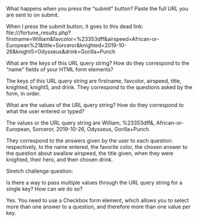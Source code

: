 What happens when you press the “submit” button? Paste the full URL you are sent to on submit.

When I press the submit button, it goes to this dead link: file:///fortune_results.php?firstname=William&favcolor=%23353dff&airspeed=African-or-European%21&title=Sorceror&knighted=2019-10-26&knight5=Odysseus&drink=Gorilla+Punch

What are the keys of this URL query string? How do they correspond to the “name” fields of your HTML form elements?

The keys of this URL query string are firstname, favcolor, airspeed, title, knighted, knight5, and drink. 
They correspond to the questions asked by the form, in order.


What are the values of the URL query string? How do they correspond to what the user entered or typed?

The values or the URL query string are William, %23353dff&,  African-or-European, Sorceror, 2019-10-26, Odysseus, Gorilla+Punch.

They correspond to the answers given by the user to each question: respectively, to the name entered, the favorite color, the chosen answer to the question about swallow airspeed, the title given, when they were knighted, their hero, and their chosen drink.

Stretch challenge question:

Is there a way to pass multiple values through the URL query string for a single key? How can we do so?

Yes. You need to use a Checkbox form element, which allows you to select more than one answer to a question, and therefore more than one value per key.